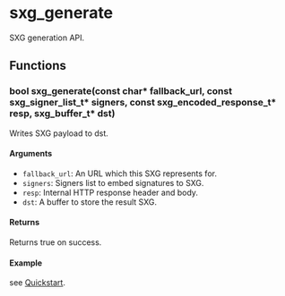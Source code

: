 # sxg\_generate

SXG generation API.

## Functions

### bool sxg_generate(const char\* fallback\_url, const sxg\_signer\_list\_t\* signers, const sxg\_encoded\_response\_t\* resp, sxg\_buffer\_t\* dst)

Writes SXG payload to dst.

#### Arguments

- `fallback_url`: An URL which this SXG represents for.
- `signers`: Signers list to embed signatures to SXG.
- `resp`: Internal HTTP response header and body.
- `dst`: A buffer to store the result SXG.

#### Returns

Returns true on success.

#### Example

see [Quickstart](../README.md#Quickstart).
